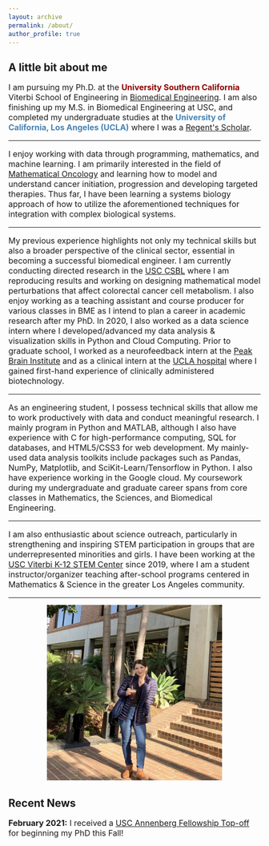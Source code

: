 ```yaml
---
layout: archive
permalink: /about/
author_profile: true
---
```


<h2 class="remove-whitespace">A little bit about me </h2>
<p style="font-size:16px"> I am pursuing my Ph.D. at the <b><font color="darkred">University Southern California</font></b> Viterbi School of Engineering in <a href="https://bme.usc.edu/">Biomedical Engineering</a>. I am also finishing up my M.S. in Biomedical Engineering at USC, and completed my undergraduate studies at the <b><font color="steelblue">University of California, Los Angeles (UCLA)</font></b> where I was a <a href="https://prospective-ugstudents-ucla.academicworks.com/opportunities/284">Regent's Scholar</a>.
<hr>
<p style="font-size:16px">I enjoy working with data through programming, mathematics, and machine learning. I am primarily interested in the field of <a href="http://mathematical-oncology.org">Mathematical Oncology</a> and learning how to model and understand cancer initiation, progression and developing targeted therapies. Thus far, I have been learning a systems biology approach of how to utilize the aforementioned techniques for integration with complex biological systems.
</p>
<hr>
<p style="font-size:16px"> My previous experience highlights not only my technical skills but also a broader perspective of the clinical sector, essential in becoming a successful biomedical engineer. I am currently conducting directed research in the <a href="http://csbl.usc.edu/"> USC CSBL</a> where I am reproducing results and working on designing mathematical model perturbations that affect colorectal cancer cell metabolism. I also enjoy working as a teaching assistant and course producer for various classes in BME as I intend to plan a career in academic research after my PhD. In 2020, I also worked as a data science intern where I developed/advanced my data analysis & visualization skills in Python and Cloud Computing. Prior to graduate school, I worked as a neurofeedback intern at the <a href="http://peakbraininstitute.com/">Peak Brain Institute</a> and as a clinical intern at the <a href="https://www.uclahealth.org/reagan/">UCLA hospital</a> where I gained first-hand experience of clinically administered biotechnology.</p>
<hr>
<p style="font-size:16px"> As an engineering student, I possess technical skills that allow me to work productively with data and conduct meaningful research. I mainly program in Python and MATLAB, although I also have experience with C for high-performance computing, SQL for databases, and HTML5/CSS3 for web development. My mainly-used data analysis toolkits include packages such as Pandas, NumPy, Matplotlib, and SciKit-Learn/Tensorflow in Python. I also have experience working in the Google cloud. My coursework during my undergraduate and graduate career spans from core classes in Mathematics, the Sciences, and Biomedical Engineering.
<hr>
<p style="font-size:16px"> I am also enthusiastic about science outreach, particularly in strengthening and inspiring STEM participation in groups that are underrepresented minorities and girls. I have been working at the <a href="https://viterbik12.usc.edu/"> USC Viterbi K-12 STEM Center</a> since 2019, where I am a student instructor/organizer teaching after-school programs centered in Mathematics & Science in the greater Los Angeles community.
<hr>

<center> <img src="/images/work.jpg" alt="niki" width="350" height="350"> </center>


<h2 class="remove-whitespace">Recent News</h2>
<p style="font-size:16px"><b> February 2021:</b> I received a <a href="http://graduateschool.usc.edu/fellowships/prospective-PhD-students/">USC Annenberg Fellowship Top-off</a> for beginning my PhD this Fall!</p>
